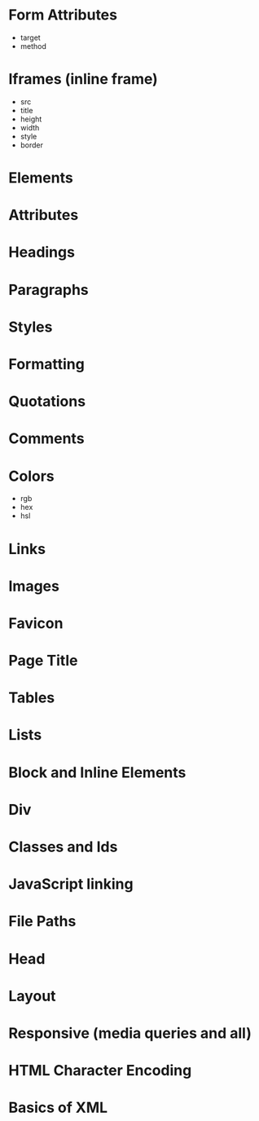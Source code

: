 # Form Attributes

- target
- method


# Iframes (inline frame)
- src
- title
- height
- width
- style
- border

# Elements

# Attributes

# Headings

# Paragraphs

# Styles

# Formatting

# Quotations

# Comments

# Colors
- rgb
- hex
- hsl


# Links

# Images

# Favicon

# Page Title

# Tables

# Lists

# Block and Inline Elements

# Div

# Classes and Ids

# JavaScript linking

# File Paths

# Head


# Layout


# Responsive (media queries and all)

# HTML Character Encoding

# Basics of XML
